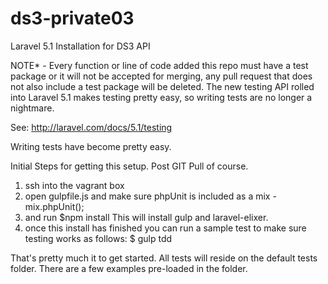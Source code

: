 # ds3-private03
Laravel 5.1 Installation for DS3 API

NOTE* - Every function or line of code added this repo must have a test package or it will not be accepted for merging, any pull request that does not also include a test package
will be deleted. The new testing API rolled into Laravel 5.1 makes testing pretty easy, so writing tests are no longer a nightmare.

See: http://laravel.com/docs/5.1/testing

Writing tests have become pretty easy.

Initial Steps for getting this setup. Post GIT Pull of course.

1. ssh into the vagrant box
2. open gulpfile.js and make sure phpUnit is included as a mix - mix.phpUnit();
3. and run
$npm install
This will install gulp and laravel-elixer.
4. once this install has finished you can run a sample test to make sure testing works as follows:
$ gulp tdd

That's pretty much it to get started. All tests will reside on the default tests folder. There are a few examples pre-loaded in the folder.

